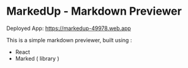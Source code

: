# MarkedUp - Markdown Previewer

Deployed App: https://markedup-49978.web.app

This is a simple markdown previewer, built using :

- React
- Marked ( library )

